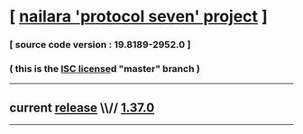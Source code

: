 
# [ [nailara 'protocol seven' project](http://src.nailara.net/) ]

### [ source code version : 19.8189-2952.0 ]

### ( this is the [ISC license](license)d "master" branch )
---
## current [release](https://github.com/anotherlink/nailara/releases) \\\\// [1.37.0](https://github.com/anotherlink/nailara/releases/tag/1.37.0)
---

